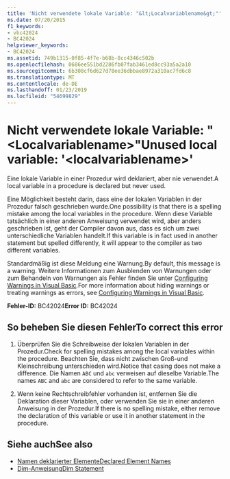 ```yaml
---
title: 'Nicht verwendete lokale Variable: "&lt;Localvariablename&gt;"'
ms.date: 07/20/2015
f1_keywords:
- vbc42024
- BC42024
helpviewer_keywords:
- BC42024
ms.assetid: 749b1315-0f85-4f7e-b68b-8cc4346c502b
ms.openlocfilehash: 0686ee551bd2286fb07fab3461ed8cc93a5a2a10
ms.sourcegitcommit: 6b308cf6d627d78ee36dbbae8972a310ac7fd6c8
ms.translationtype: MT
ms.contentlocale: de-DE
ms.lasthandoff: 01/23/2019
ms.locfileid: "54699829"
---
```

# <a name="unused-local-variable-ltlocalvariablenamegt"></a><span data-ttu-id="45f59-102">Nicht verwendete lokale Variable: "&lt;Localvariablename&gt;"</span><span class="sxs-lookup"><span data-stu-id="45f59-102">Unused local variable: '&lt;localvariablename&gt;'</span></span>
<span data-ttu-id="45f59-103">Eine lokale Variable in einer Prozedur wird deklariert, aber nie verwendet.</span><span class="sxs-lookup"><span data-stu-id="45f59-103">A local variable in a procedure is declared but never used.</span></span>  
  
 <span data-ttu-id="45f59-104">Eine Möglichkeit besteht darin, dass eine der lokalen Variablen in der Prozedur falsch geschrieben wurde.</span><span class="sxs-lookup"><span data-stu-id="45f59-104">One possibility is that there is a spelling mistake among the local variables in the procedure.</span></span> <span data-ttu-id="45f59-105">Wenn diese Variable tatsächlich in einer anderen Anweisung verwendet wird, aber anders geschrieben ist, geht der Compiler davon aus, dass es sich um zwei unterschiedliche Variablen handelt.</span><span class="sxs-lookup"><span data-stu-id="45f59-105">If this variable is in fact used in another statement but spelled differently, it will appear to the compiler as two different variables.</span></span>  
  
 <span data-ttu-id="45f59-106">Standardmäßig ist diese Meldung eine Warnung.</span><span class="sxs-lookup"><span data-stu-id="45f59-106">By default, this message is a warning.</span></span> <span data-ttu-id="45f59-107">Weitere Informationen zum Ausblenden von Warnungen oder zum Behandeln von Warnungen als Fehler finden Sie unter [Configuring Warnings in Visual Basic](/visualstudio/ide/configuring-warnings-in-visual-basic).</span><span class="sxs-lookup"><span data-stu-id="45f59-107">For more information about hiding warnings or treating warnings as errors, see [Configuring Warnings in Visual Basic](/visualstudio/ide/configuring-warnings-in-visual-basic).</span></span>  
  
 <span data-ttu-id="45f59-108">**Fehler-ID:** BC42024</span><span class="sxs-lookup"><span data-stu-id="45f59-108">**Error ID:** BC42024</span></span>  
  
## <a name="to-correct-this-error"></a><span data-ttu-id="45f59-109">So beheben Sie diesen Fehler</span><span class="sxs-lookup"><span data-stu-id="45f59-109">To correct this error</span></span>  
  
1.  <span data-ttu-id="45f59-110">Überprüfen Sie die Schreibweise der lokalen Variablen in der Prozedur.</span><span class="sxs-lookup"><span data-stu-id="45f59-110">Check for spelling mistakes among the local variables within the procedure.</span></span> <span data-ttu-id="45f59-111">Beachten Sie, dass nicht zwischen Groß-und Kleinschreibung unterschieden wird.</span><span class="sxs-lookup"><span data-stu-id="45f59-111">Notice that casing does not make a difference.</span></span> <span data-ttu-id="45f59-112">Die Namen `ABC` und `abc` verweisen auf dieselbe Variable.</span><span class="sxs-lookup"><span data-stu-id="45f59-112">The names `ABC` and `abc` are considered to refer to the same variable.</span></span>  
  
2.  <span data-ttu-id="45f59-113">Wenn keine Rechtschreibfehler vorhanden ist, entfernen Sie die Deklaration dieser Variablen, oder verwenden Sie sie in einer anderen Anweisung in der Prozedur.</span><span class="sxs-lookup"><span data-stu-id="45f59-113">If there is no spelling mistake, either remove the declaration of this variable or use it in another statement in the procedure.</span></span>  
  
## <a name="see-also"></a><span data-ttu-id="45f59-114">Siehe auch</span><span class="sxs-lookup"><span data-stu-id="45f59-114">See also</span></span>
- [<span data-ttu-id="45f59-115">Namen deklarierter Elemente</span><span class="sxs-lookup"><span data-stu-id="45f59-115">Declared Element Names</span></span>](../../visual-basic/programming-guide/language-features/declared-elements/declared-element-names.md)
- [<span data-ttu-id="45f59-116">Dim-Anweisung</span><span class="sxs-lookup"><span data-stu-id="45f59-116">Dim Statement</span></span>](../../visual-basic/language-reference/statements/dim-statement.md)
